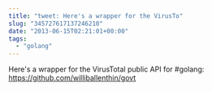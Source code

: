 ```yaml
---
title: "tweet: Here's a wrapper for the VirusTo"
slug: "345727617137246210"
date: "2013-06-15T02:21:01+00:00"
tags:
  - "golang"
---
```

Here's a wrapper for the VirusTotal public API for #golang: 
https://github.com/williballenthin/govt